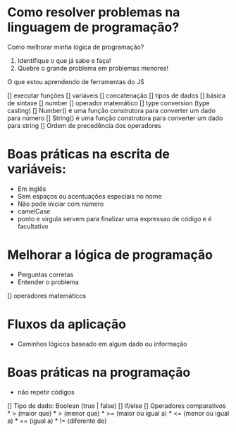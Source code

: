 # Como resolver problemas na linguagem de programação?
Como melhorar minha lógica de programação?

1. Identifique o que já sabe e faça!
2. Quebre o grande problema em problemas menores!

O que estou aprendendo de ferramentas do JS

[] executar funções
[] variáveis
[] concatenação
[] tipos de dados
[] básica de sintaxe
[] number
[] operador matemático
  [] type conversion (type casting)
  [] Number() é uma função construtora para converter um dado para número
  [] String() é uma função construtora para converter um dado para string
[] Ordem de precedência dos operadores

# Boas práticas na escrita de variáveis:
- Em inglês
- Sem espaços ou acentuações especiais no nome
- Não pode iniciar com número 
- camelCase
- ponto e virgula servem para finalizar uma expressao de código e é facultativo

# Melhorar a lógica de programação

- Perguntas corretas
- Entender o problema

[] operadores matemáticos

# Fluxos da aplicação

- Caminhos lógicos baseado em algum dado ou informação

# Boas práticas na programação

- não repetir códigos

[] Tipo de dado: Boolean (true | false)
[] if/else
[] Operadores comparativos
    * > (maior que)
    * > (menor que)
    * >= (maior ou igual a)
    * <= (menor ou igual a)
    * == (igual a)
    * != (diferente de)